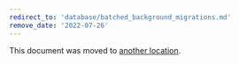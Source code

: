 ```yaml
---
redirect_to: 'database/batched_background_migrations.md'
remove_date: '2022-07-26'
---
```


This document was moved to [another location](database/batched_background_migrations.md).

<!-- This redirect file can be deleted after <2022-07-26>. -->
<!-- Redirects that point to other docs in the same project expire in three months. -->
<!-- Redirects that point to docs in a different project or site (link is not relative and starts with `https:`) expire in one year. -->
<!-- Before deletion, see: https://docs.gitlab.com/ee/development/documentation/redirects.html -->
